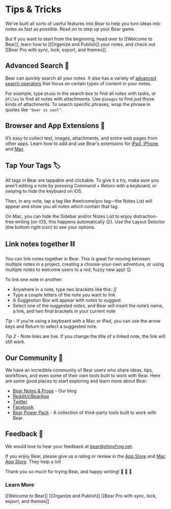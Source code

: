 # Tips & Tricks
We’ve built all sorts of useful features into Bear to help you turn ideas into notes as fast as possible. Read on to step up your Bear game.

But if you want to start from the beginning, head over to [[Welcome to Bear]], learn how to [[Organize and Publish]] your notes, and check out [[Bear Pro with sync, lock, export, and themes]].

## Advanced Search 🔎
Bear can quickly search all your notes. It also has a variety of [advanced search operators](http://www.bear-writer.com/faq//Advanced%20search%20options%20in%20Bear/) that focus on certain types of content in your notes.

For example, type `@todo` in the search box to find all notes with tasks, or `@files` to find all notes with attachments. Use `@images` to find _just_ those kinds of attachments. To search specific phrases, wrap the phrase in quotes like  `"bear is cool"`. 

## Browser and App Extensions 🧩
It’s easy to collect text, images, attachments, and entire web pages from other apps. Learn how to add and use Bear’s extensions for [iPad, iPhone](http://www.bear-writer.com/faq//Extensions/iOS%20App%20Extension/), and [Mac](http://www.bear-writer.com/faq//Extensions/Browser%20extensions/).

## Tap Your Tags 🏷
All tags in Bear are tappable and clickable. To give it a try, make sure you aren’t editing a note by pressing Command + Return with a keyboard, or swiping to hide the keyboard on iOS.

Then, in any note, tap a tag like #welcome/pro tag—the Notes List will appear and show you all notes which contain that tag.

On Mac, you can hide the Sidebar and/or Notes List to enjoy distraction-free writing (on iOS, this happens automatically 😉). Use the Layout Selector (the bottom right icon) to see your options.

## Link notes together ⛓
You can link notes together in Bear. This is great for moving between multiple notes in a project, creating a choose-your-own adventure, or using multiple notes to welcome users to a red, fuzzy new app! 😉

To link one note in another:

* Anywhere in a note, type two brackets like this: *[[*
* Type a couple letters of the note you want to link
* A Suggestion Box will appear with notes to suggest
* Select one of the suggested notes, and Bear will insert the note’s name, a link, and two final brackets in your current note

*Tip* - If you’re using a keyboard with a Mac or iPad, you can use the arrow keys and Return to select a suggested note.

*Tip 2* - Note links are live. If you change the title of a linked note, the link will still work.

## Our Community 👥
We have an incredible community of Bear users who share ideas, tips, workflows, and even some of their own tools built to work with Bear. Here are some good places to start exploring and learn more about Bear:

* [Bear Notes & Prose](https://blog.bear.app) - Our blog
* [Reddit/r/BearApp](https://reddit.com/r/BearApp)
* [Twitter](https://twitter.com/BearNotesApp)
* [Facebook](https://www.facebook.com/BearNotes/)
* [Bear Power Pack](https://github.com/sbusso/Bear-Power-Pack/blob/master/README.md) - A collection of third-party tools built to work with Bear

## Feedback 💬
We would *love* to hear your feedback at [bear@shinyfrog.net](mailto:bear@shinyfrog.net). 

If you enjoy Bear, please give us a rating or review in the [App Store](https://itunes.apple.com/us/app/bear/id1016366447) and [Mac App Store](https://itunes.apple.com/us/app/bear/id1091189122). They help a lot!

Thank you so much for trying Bear, and happy writing!
🎉 🐻 🎉

### Learn More
[[Welcome to Bear]]
[[Organize and Publish]]
[[Bear Pro with sync, lock, export, and themes]]

<!-- #welcome/tips and tricks# #welcome/organize -->

<!-- {BearID:SFNoteIntro3} -->
